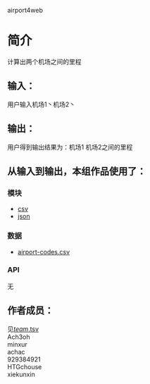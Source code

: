 airport4web



# 简介 
计算出两个机场之间的里程




## 输入：
用户输入机场1丶机场2丶
## 输出：
用户得到输出结果为：机场1 机场2之间的里程
## 从输入到输出，本组作品使用了：
### 模块
* [csv](https://github.com/minxur/airport-codes)
* [json](https://github.com/minxur/airport-codes)
### 数据
* [airport-codes.csv](https://github.com/Ach3oh/nfu_newmedia_python/blob/master/airport-distance1.0/airport-codes.csv)

### API
无


## 作者成员：
见[_team_.tsv](_team_/_team_.tsv)  
Ach3oh    
minxur    
achac   
929384921   
HTGchouse   
xiekunxin   
  
